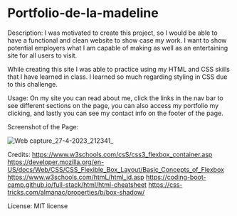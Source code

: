 # Portfolio-de-la-madeline
Description:
I was motivated to create this project, so I would be able to have a functional and clean website to show case my work. I want to show potential employers what I am capable of making as well as an entertaining site for all users to visit. 

While creating this site I was able to practice using my HTML and CSS skills that I have learned in class. I learned so much regarding styling in CSS due to this challenge. 


Usage:
On my site you can read about me, click the links in the nav bar to see different sections on the page, you can also access my portfolio my clicking, and lastly you can see my contact info on the footer of the page. 

Screenshot of the Page:

![Web capture_27-4-2023_212341_](https://user-images.githubusercontent.com/129248476/235057369-f4fff446-6098-4726-a010-00635a3a17db.jpeg)


Credits:
https://www.w3schools.com/csS/css3_flexbox_container.asp
https://developer.mozilla.org/en-US/docs/Web/CSS/CSS_Flexible_Box_Layout/Basic_Concepts_of_Flexbox
https://www.w3schools.com/htmL/html_id.asp
https://coding-boot-camp.github.io/full-stack/html/html-cheatsheet
https://css-tricks.com/almanac/properties/b/box-shadow/

License:
MIT license
